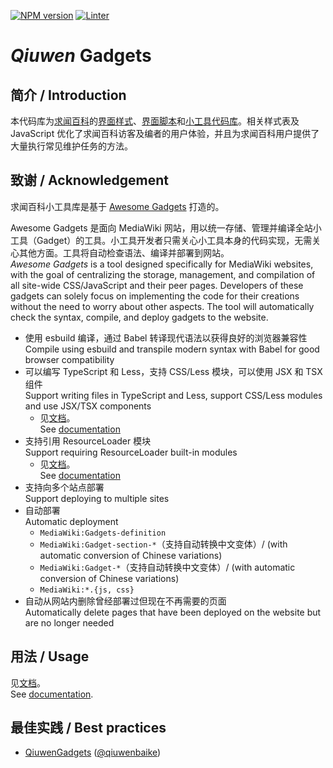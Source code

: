 [![NPM version](https://img.shields.io/npm/v/awesome-gadgets.svg)](https://www.npmjs.com/package/awesome-gadgets)
[![Linter](https://github.com/qiuwenbaike/QiuwenGadgets/actions/workflows/lint.yml/badge.svg)](https://github.com/qiuwenbaike/QiuwenGadgets/actions/workflows/lint.yml)

# _Qiuwen_ Gadgets

## 简介 / Introduction

本代码库为[求闻百科][qiuwenbaike]的[界面样式][styles]、[界面脚本][scripts]和[小工具代码库][gadgets]。相关样式表及 JavaScript 优化了求闻百科访客及编者的用户体验，并且为求闻百科用户提供了大量执行常见维护任务的方法。

## 致谢 / Acknowledgement

求闻百科小工具库是基于 [Awesome Gadgets][awesome] 打造的。

Awesome Gadgets 是面向 MediaWiki 网站，用以统一存储、管理并编译全站小工具（Gadget）的工具。小工具开发者只需关心小工具本身的代码实现，无需关心其他方面。工具将自动检查语法、编译并部署到网站。<br>_Awesome Gadgets_ is a tool designed specifically for MediaWiki websites, with the goal of centralizing the storage, management, and compilation of all site-wide CSS/JavaScript and their peer pages. Developers of these gadgets can solely focus on implementing the code for their creations without the need to worry about other aspects. The tool will automatically check the syntax, compile, and deploy gadgets to the website.

-   使用 esbuild 编译，通过 Babel 转译现代语法以获得良好的浏览器兼容性<br>Compile using esbuild and transpile modern syntax with Babel for good browser compatibility
-   可以编写 TypeScript 和 Less，支持 CSS/Less 模块，可以使用 JSX 和 TSX 组件<br>Support writing files in TypeScript and Less, support CSS/Less modules and use JSX/TSX components
    -   见[文档](docs/how-to-use-jsx-and-tsx-with-jsxdom-or-react.md)。<br>See [documentation](docs/how-to-use-jsx-and-tsx-with-jsxdom-or-react.md)
-   支持引用 ResourceLoader 模块<br>Support requiring ResourceLoader built-in modules
    -   见[文档](docs/how-to-use-exports-and-require-in-mediawiki.md)。<br>See [documentation](docs/how-to-use-exports-and-require-in-mediawiki.md)
-   支持向多个站点部署<br>Support deploying to multiple sites
-   自动部署<br>Automatic deployment
    -   `MediaWiki:Gadgets-definition`
    -   `MediaWiki:Gadget-section-*`（支持自动转换中文变体）/ (with automatic conversion of Chinese variations)
    -   `MediaWiki:Gadget-*`（支持自动转换中文变体）/ (with automatic conversion of Chinese variations)
    -   `MediaWiki:*.{js, css}`
-   自动从网站内删除曾经部署过但现在不再需要的页面<br>Automatically delete pages that have been deployed on the website but are no longer needed

## 用法 / Usage

见[文档](docs/how-to-build-or-deploy.md)。<br>See [documentation](docs/how-to-build-or-deploy.md).

## 最佳实践 / Best practices

-   [QiuwenGadgets](https://github.com/qiuwenbaike/QiuwenGadgets) ([@qiuwenbaike](https://github.com/qiuwenbaike))

[qiuwenbaike]: https://www.qiuwenbaike.cn/
[styles]: https://www.qiuwenbaike.cn/wiki/Help:%E7%95%8C%E9%9D%A2%E6%A0%B7%E5%BC%8F%E4%B8%8E%E8%84%9A%E6%9C%AC#%E7%95%8C%E9%9D%A2%E6%A0%B7%E5%BC%8F
[scripts]: https://www.qiuwenbaike.cn/wiki/Help:%E7%95%8C%E9%9D%A2%E6%A0%B7%E5%BC%8F%E4%B8%8E%E8%84%9A%E6%9C%AC#%E7%95%8C%E9%9D%A2%E8%84%9A%E6%9C%AC
[gadgets]: https://www.qiuwenbaike.cn/wiki/Special:%E5%B0%8F%E5%B7%A5%E5%85%B7
[awesome]: https://github.com/AnYiEE/AwesomeGadgets

